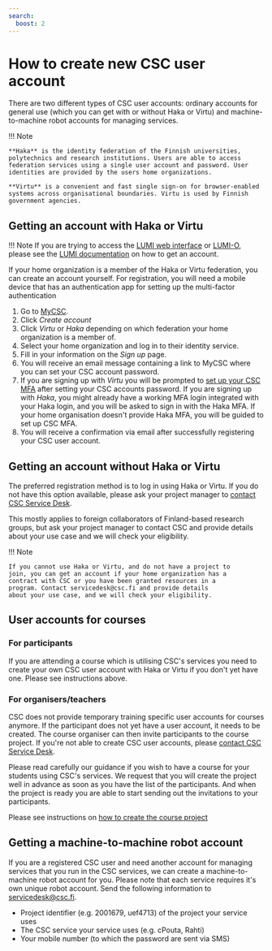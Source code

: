 ```yaml
---
search:
  boost: 2
---
```


# How to create new CSC user account

There are two different types of CSC user accounts: ordinary accounts for general use (which you can get with or without Haka or Virtu) and machine-to-machine robot accounts for managing services.

!!! Note

    **Haka** is the identity federation of the Finnish universities, polytechnics and research institutions. Users are able to access federation services using a single user account and password. User identities are provided by the users home organizations.
    
    **Virtu** is a convenient and fast single sign-on for browser-enabled systems across organisational boundaries. Virtu is used by Finnish government agencies.

## Getting an account with Haka or Virtu

!!! Note 
    If you are trying to access the [LUMI web interface](https://www.lumi.csc.fi) or [LUMI-O](https://www.auth.lumidata.eu),
    please see the [LUMI documentation](https://docs.lumi-supercomputer.eu/firststeps/accessLUMI/) on how to get an account.

If your home organization is a member of the Haka or Virtu federation, you can create an account yourself. For registration, you will need a mobile device that has an authentication app for setting up the multi-factor authentication

1. Go to [MyCSC](http://my.csc.fi).
1. Click _Create account_
1. Click _Virtu_ or _Haka_ depending on which federation your home organization is a member of.
1. Select your home organization and log in to their identity service.
1. Fill in your information on the _Sign up_ page.
1. You will receive an email message containing a link to MyCSC where you can set your CSC account password.
1. If you are signing up with _Virtu_ you will be prompted to [set up your CSC MFA](../accounts/mfa.md#step-2-scan-qr-code) after setting your CSC accounts password. If you are signing up with _Haka_, you might already have a working MFA login integrated with your Haka login, and you will be asked to sign in with the Haka MFA. If your home organisation doesn't provide Haka MFA, you will be guided to set up CSC MFA.
1. You will receive a confirmation via email after successfully registering your CSC user account.

## Getting an account without Haka or Virtu

The preferred registration method is to log in using Haka or Virtu. If you do not have this option available, please ask your project manager to [contact CSC Service Desk](../support/contact.md).

This mostly applies to foreign collaborators of Finland-based research
groups, but ask your project manager to contact CSC and provide details about your use case and we will check your eligibility.

!!! Note

    If you cannot use Haka or Virtu, and do not have a project to
    join, you can get an account if your home organization has a
    contract with CSC or you have been granted resources in a
    program. Contact servicedesk@csc.fi and provide details
    about your use case, and we will check your eligibility.

## User accounts for courses

### For participants

If you are attending a course which is utilising CSC's services you need to create your own CSC user account with Haka or Virtu if you don't yet have one. Please see instructions above. 

### For organisers/teachers

CSC does not provide temporary training specific user accounts for courses anymore. If the participant does not yet have a user account, it needs to be created. The course organiser can then invite participants to the course project. If you're not able to create CSC user accounts, please [contact CSC Service Desk](../support/contact.md).

Please read carefully our guidance if you wish to have a course for your students using CSC's services. We request that you will create the project well in advance as soon as you have the list of the participants. And when the project is ready you are able to start sending out the invitations to your participants. 

Please see instructions on [how to create the course project](how-to-create-new-project.md#course)


## Getting a machine-to-machine robot account

If you are a registered CSC user and need another account for managing
services that you run in the CSC services, we can create a
machine-to-machine robot account for you. Please note that each service requires it's own unique robot account. Send the following
information to servicedesk@csc.fi.

* Project identifier (e.g. 2001679, uef4713) of the project your
  service uses
* The CSC service your service uses (e.g. cPouta, Rahti)
* Your mobile number (to which the password are sent via SMS)


